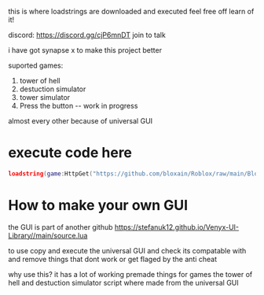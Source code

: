 this is where loadstrings are downloaded and executed feel free off learn of it!

discord: https://discord.gg/cjP6mnDT join to talk

i have got synapse x to make this project better

suported games:

1. tower of hell
2. destuction simulator
3. tower simulator
4. Press the button -- work in progress

almost every other because of universal GUI

# execute code here

```lua
loadstring(game:HttpGet("https://github.com/bloxain/Roblox/raw/main/Bloxhub.Lua"))()
```






# How to make your own GUI


the GUI is part of another github https://stefanuk12.github.io/Venyx-UI-Library//main/source.lua

to use copy and execute the universal GUI and check its compatable with and remove things that dont work or get flaged by the anti cheat

why use this?
it has a lot of working premade things for games the tower of hell and destuction simulator script where made from the universal GUI
